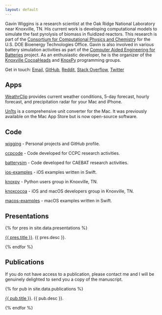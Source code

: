 ```yaml
---
layout: default
---
```


Gavin Wiggins is a research scientist at the Oak Ridge National Laboratory near Knoxville, TN. His current work is developing computational models to simulate the fast pyrolysis of biomass in fluidized reactors. This research is part of the [Consortium for Computational Physics and Chemistry](http://cpcbiomass.org) for the U.S. DOE Bioenergy Technologies Office. Gavin is also involved in various battery simulation activities as part of the [Computer Aided Engineering for Batteries](http://batterysim.org) project. As an enthusiastic developer, he is the organizer of the [Knoxville CocoaHeads](http://knoxcocoa.org) and [KnoxPy](http://knoxpy.org) programming groups.

Get in touch: <a href = "mailto:wiggingATmeDOTcom" onclick = "this.href=this.href.replace(/AT/,'&#64;').replace(/DOT/,'&#46;')">Email</a>, [GitHub](https://github.com/wigging), [Reddit](https://www.reddit.com/user/wiggitt), [Stack Overflow](https://stackoverflow.com/users/1084875/wigging), [Twitter](https://twitter.com/wigging)

## Apps

[WeathrClip](http://weathrclip.com) provides current weather conditions, 5-day forecast, hourly forecast, and precipitation radar for your Mac and iPhone.

[Un1ts](https://github.com/wigging/un1ts-mac-app) is a comprehensive unit converter for the Mac. It was previously available on the Mac App Store but is now open-source software.

## Code

[wigging](https://github.com/wigging) - Personal projects and GitHub profile.

[ccpcode](https://github.com/ccpcode) - Code developed for CCPC research activities.

[batterysim](https://github.com/batterysim) - Code developed for CAEBAT research activities.

[ios-examples](https://github.com/wigging/ios-examples) - iOS examples written in Swift.

[knoxpy](https://github.com/knoxpy) - Python users group in Knoxville, TN.

[knoxcocoa](https://github.com/knoxcocoa) - iOS and macOS developers group in Knoxville, TN.

[macos-examples](https://github.com/wigging/macos-examples) - macOS examples written in Swift.

## Presentations

{% for pres in site.data.presentations %}
<p><a href="{{ pres.link }}">{{ pres.title }}</a>. {{ pres.desc }}.</p>
{% endfor %}

## Publications

If you do not have access to a publication, please contact me and I will be genuinely delighted to send you a copy of the manuscript.

{% for pub in site.data.publications %}
<p><a href="{{ pub.link }}">{{ pub.title }}</a>. {{ pub.desc }}.</p>
{% endfor %}
